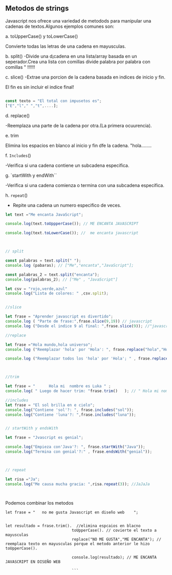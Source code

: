 ## Metodos de strings


Javascript nos ofrece una variedad de metodods para manipular una cadenas de textos.Algunos ejemplos comunes son:

a.  toUpperCase() y toLowerCase()

Convierte todas las letras de una cadena en mayusculas.


b. split()
 -Divide una d¡cadena en una lista/array basada en un seperador.Crea una lista con comillas divide palabra por palabra con comillas " !!!!!!

 c. slice()
 -Extrae una porcion de la cadena basada en indices de inicio y fin.

 El fin es sin incluir el indice final!

 ```js

 const texto = "El total con impusetos es";
 ["E","l"," ","t",....];
```

 d. replace()

 -Reemplaza una parte de la cadena por otra.(La primera ocuurencia).
 

 e.  trim

 Elimina los espacios en blanco al inicio y fin dfe la cadena.   "hola........


 f.  `Includes`()

 -Verifica si una cadena contiene un subcadena especifica.

 g.  `startWith y endWith``

-Verifica si una cadena comienza o termina con una subcadena especifica.

h.   `repeat`()

- Repite una cadena un numero especifico de veces.

```js
let text ="Me encanta JavaScript";

console.log(text.toUppperCase()); // ME ENCANTA JAVASCRIPT

console.log(text.toLowerCase()); //  me encanta javascript



// split

const palabras = text.split(" ");
console.log (pabaras); // ["Me","encanta","JavaScript"];

const palabras_2 = text.split("encanta");
console.log(palabras_2); // ["Me" , "JavaScript"]

let csv = "rojo,verde,azul"
console.log("Lista de colores: " ,csv.split);


//slice

let frase = "Aprender javascript es divertido";
console.log ( "Parte de frase:",frase.slice(9,19)) // javascript
console.log ("Desde el indice 9 al final: ",frase.slice(9)); //"javascript es divertido";

//replace

let frase ="Hola mundo,hola universo";
console.log ("Reemplazar 'hola' por 'Hola': ", frase.replace("hola","Hola"));

console.log ("Reemplazar todos los 'hola' por 'Hola'; " , frase.replace(/hola/g,"Hola")); //regX (expresiones regulares)



//trim

let frase = "      Hola mi  nombre es Luka " ;
console.log( " Luego de hacer trim: "frase.trim()   ); // " Hola mi nombre es Luka

//includes 
let frase = "El sol brilla en e cielo";
console.log("Contiene 'sol'?: ", frase.includes("sol"));
console.log("Contiene 'luna'?: ",frase.includes("luna"));


// startWith y endsWith

let frase = "Jvascript es genial";

console.log("Empieza con'Java'?: ", frase.startWith("Java"));
console.log("Termina con genial'?:" , frase.endsWith("genial"));



// repeat

let risa ="Ja";
console.log("Me causa mucha gracia: ",risa.repeat(3)); //JaJaJa




```

Podemos combinar los metodos

```JS
let frase = "   no me gusta Javascript en diseño web    ";


let resultado = frase.trim().  //elimina espcaios en blacno
                             toUpperCase(). // covierte el texto a mayusculas
                             replace("NO ME GUSTA","ME ENCANTA"); // reemplaza texto en mayusculas porque el metodo anterior le hizo toUpperCase().

                             console.log(resultado); // ME ENCANTA JAVASCRIPT EN DISEÑO WEB

                             ```
                             